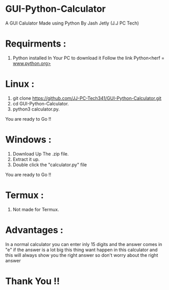 # GUI-Python-Calculator

A GUI Calulator Made using Python By Jash Jetly (J.J PC Tech)

# Requirments :
  1. Python installed In Your PC to download it Follow the link <a>Python<herf = www.python.org></a>

# Linux :
  1. git clone https://github.com/JJ-PC-Tech341/GUI-Python-Calculator.git
  2. cd GUI-Python-Calculator.
  3. python3 calculator.py.
  
  You are ready to Go !!
  
# Windows :
  1. Download Up The .zip file.
  2. Extract it up.
  3. Double click the "calculator.py" file
  
  You are ready to Go !!
  
 # Termux :
   1. Not made for Termux.

# Advantages :
In a normal calculator you can enter inly 15 digits and the answer comes in "e" if the answer is a lot big this thing want happen in this calculator and this will always show you the right answer so don't worry about the right answer

# Thank You !!
